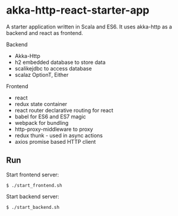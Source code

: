 # akka-http-react-starter-app #
A starter application written in Scala and ES6.
It uses akka-http as a backend and react as frontend.


Backend

- Akka-Http
- h2 embedded database to store data
- scalikejdbc to access database
- scalaz OptionT, Either


Frontend

- react
- redux state container
- react router declarative routing for react
- babel for ES6 and ES7 magic
- webpack for bundling
- http-proxy-middleware to proxy 
- redux thunk - used in async actions
- axios promise based HTTP client

## Run

Start frontend server:

```
$ ./start_frontend.sh
```

Start backend server:

```
$ ./start_backend.sh
```
